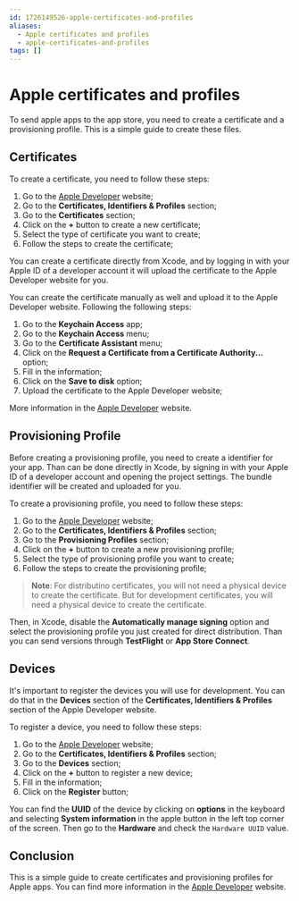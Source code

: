 ```yaml
---
id: 1726149526-apple-certificates-and-profiles
aliases:
  - Apple certificates and profiles
  - apple-certificates-and-profiles
tags: []
---
```


# Apple certificates and profiles

To send apple apps to the app store, you need to create a certificate and a provisioning profile. This is a simple guide to create these files.

## Certificates

To create a certificate, you need to follow these steps:

1. Go to the [Apple Developer](https://developer.apple.com/) website;
2. Go to the **Certificates, Identifiers & Profiles** section;
3. Go to the **Certificates** section;
4. Click on the **+** button to create a new certificate;
5. Select the type of certificate you want to create;
6. Follow the steps to create the certificate;

You can create a certificate directly from Xcode, and by logging in with your Apple ID of a developer account it will upload the certificate to the Apple Developer website for you.

You can create the certificate manually as well and upload it to the Apple Developer website. Following the following steps:

1. Go to the **Keychain Access** app;
2. Go to the **Keychain Access** menu;
3. Go to the **Certificate Assistant** menu;
4. Click on the **Request a Certificate from a Certificate Authority...** option;
5. Fill in the information;
6. Click on the **Save to disk** option;
7. Upload the certificate to the Apple Developer website;

More information in the [Apple Developer](https://developer.apple.com/help/account/create-certificates/create-a-certificate-signing-request) website.

## Provisioning Profile

Before creating a provisioning profile, you need to create a identifier for your app. Than can be done directly in Xcode, by signing in with your Apple ID of a developer account and opening the project settings. The bundle identifier will be created and uploaded for you.

To create a provisioning profile, you need to follow these steps:

1. Go to the [Apple Developer](https://developer.apple.com/) website;
2. Go to the **Certificates, Identifiers & Profiles** section;
3. Go to the **Provisioning Profiles** section;
4. Click on the **+** button to create a new provisioning profile;
5. Select the type of provisioning profile you want to create;
6. Follow the steps to create the provisioning profile;

> **Note**: For distributino certificates, you will not need a physical device to create the certificate. But for development certificates, you will need a physical device to create the certificate.

Then, in Xcode, disable the **Automatically manage signing** option and select the provisioning profile you just created for direct distribution. Than you can send versions through **TestFlight** or **App Store Connect**.

## Devices

It's important to register the devices you will use for development. You can do that in the **Devices** section of the **Certificates, Identifiers & Profiles** section of the Apple Developer website.

To register a device, you need to follow these steps:

1. Go to the [Apple Developer](https://developer.apple.com/) website;
2. Go to the **Certificates, Identifiers & Profiles** section;
3. Go to the **Devices** section;
4. Click on the **+** button to register a new device;
5. Fill in the information;
6. Click on the **Register** button;

You can find the **UUID** of the device by clicking on **options** in the keyboard and selecting **System information** in the apple button in the left top corner of the screen. Then go to the **Hardware** and check the `Hardware UUID` value.

## Conclusion

This is a simple guide to create certificates and provisioning profiles for Apple apps. You can find more information in the [Apple Developer](https://developer.apple.com/) website.
